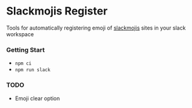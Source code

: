 # Slackmojis Register

Tools for automatically registering emoji of [slackmojis](https://slackmojis.com) sites in your slack workspace

### Getting Start
* `npm ci`
* `npm run slack`

### TODO
* Emoji clear option
